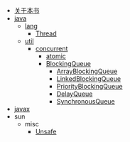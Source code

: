 * [关于本书](README.md)
* [java](content/java/README.md)
  * [lang](content/java/lang/README.md)
    * [Thread](content/java/lang/Thread.md)
  * [util](content/java/util/README.md)
    * [concurrent](content/java/util/concurrent/README.md)
      * [atomic](content/java/util/concurrent/atomic/README.md)
      * [BlockingQueue](content/java/util/concurrent/BlockingQueue/README.md)
        * [ArrayBlockingQueue](content/java/util/concurrent/BlockingQueue/ArrayBlockingQueue.md)
        * [LinkedBlockingQueue](content/java/util/concurrent/BlockingQueue/LinkedBlockingQueue.md)
        * [PriorityBlockingQueue](content/java/util/concurrent/BlockingQueue/PriorityBlockingQueue.md)
        * [DelayQueue](content/java/util/concurrent/BlockingQueue/DelayQueue.md)
        * [SynchronousQueue](content/java/util/concurrent/BlockingQueue/SynchronousQueue.md)
* [javax](content/javax/README.md)
* sun
  * misc
    * [Unsafe](content/sun/misc/Unsafe.md)